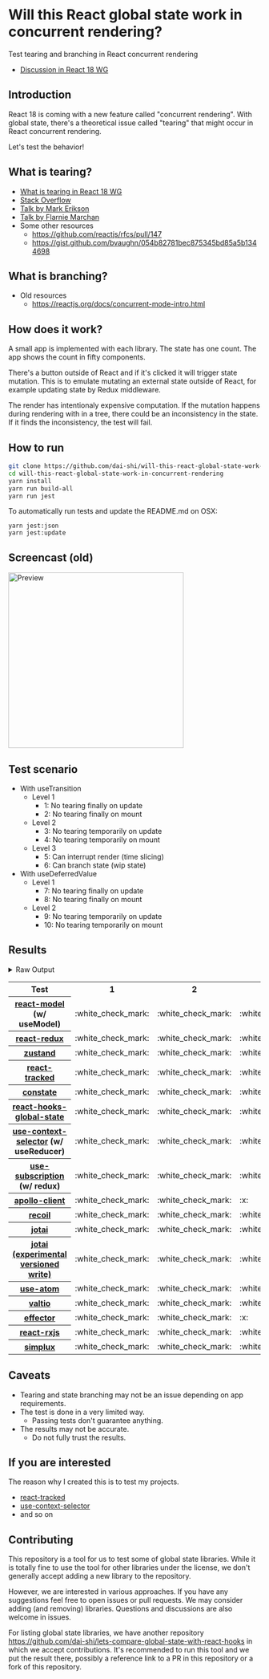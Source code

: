# Will this React global state work in concurrent rendering?

Test tearing and branching in React concurrent rendering

- [Discussion in React 18 WG](https://github.com/reactwg/react-18/discussions/116)

## Introduction

React 18 is coming with a new feature called "concurrent rendering".
With global state, there's a theoretical issue called "tearing"
that might occur in React concurrent rendering.

Let's test the behavior!

## What is tearing?

- [What is tearing in React 18 WG](https://github.com/reactwg/react-18/discussions/69)
- [Stack Overflow](https://stackoverflow.com/questions/54891675/what-is-tearing-in-the-context-of-the-react-redux)
- [Talk by Mark Erikson](https://www.youtube.com/watch?v=yOZ4Ml9LlWE&t=933s)
- [Talk by Flarnie Marchan](https://www.youtube.com/watch?v=V1Ly-8Z1wQA&t=1079s)
- Some other resources
  - https://github.com/reactjs/rfcs/pull/147
  - https://gist.github.com/bvaughn/054b82781bec875345bd85a5b1344698

## What is branching?

- Old resources
  - https://reactjs.org/docs/concurrent-mode-intro.html

## How does it work?

A small app is implemented with each library.
The state has one count.
The app shows the count in fifty components.

There's a button outside of React and
if it's clicked it will trigger state mutation.
This is to emulate mutating an external state outside of React,
for example updating state by Redux middleware.

The render has intentionaly expensive computation.
If the mutation happens during rendering with in a tree,
there could be an inconsistency in the state.
If it finds the inconsistency, the test will fail.

## How to run

```bash
git clone https://github.com/dai-shi/will-this-react-global-state-work-in-concurrent-rendering.git
cd will-this-react-global-state-work-in-concurrent-rendering
yarn install
yarn run build-all
yarn run jest
```

To automatically run tests and update the README.md on OSX:
```
yarn jest:json
yarn jest:update
```

## Screencast (old)

<img src="https://user-images.githubusercontent.com/490574/61502196-ce109200-aa0d-11e9-9efc-6203545d367c.gif" alt="Preview" width="350" />

## Test scenario

- With useTransition
  - Level 1
    - 1: No tearing finally on update
    - 2: No tearing finally on mount
  - Level 2
    - 3: No tearing temporarily on update
    - 4: No tearing temporarily on mount
  - Level 3
    - 5: Can interrupt render (time slicing)
    - 6: Can branch state (wip state)
- With useDeferredValue
  - Level 1
    - 7: No tearing finally on update
    - 8: No tearing finally on mount
  - Level 2
    - 9: No tearing temporarily on update
    - 10: No tearing temporarily on mount

## Results

<details>
<summary>Raw Output</summary>

```
   With useTransition
     Level 1
       ✓ No tearing finally on update (4727 ms)
       ✓ No tearing finally on mount (9489 ms)
     Level 2
       ✓ No tearing temporarily on update (8693 ms)
       ✓ No tearing temporarily on mount (9451 ms)
     Level 3
       ✓ Can interrupt render (time slicing) (3736 ms)
       ✓ Can branch state (wip state) (5339 ms)
   With useDeferredValue
     Level 1
       ✓ No tearing finally on update (9746 ms)
       ✓ No tearing finally on mount (5786 ms)
     Level 2
       ✓ No tearing temporarily on update (14526 ms)
       ✓ No tearing temporarily on mount (5542 ms)
 react-redux
   With useTransition
     Level 1
       ✓ No tearing finally on update (7888 ms)
       ✓ No tearing finally on mount (4553 ms)
     Level 2
       ✓ No tearing temporarily on update (12826 ms)
       ✓ No tearing temporarily on mount (4495 ms)
     Level 3
       ✕ Can interrupt render (time slicing) (7801 ms)
       ✕ Can branch state (wip state) (6550 ms)
   With useDeferredValue
     Level 1
       ✓ No tearing finally on update (9616 ms)
       ✓ No tearing finally on mount (4546 ms)
     Level 2
       ✓ No tearing temporarily on update (14548 ms)
       ✓ No tearing temporarily on mount (4504 ms)
 zustand
   With useTransition
     Level 1
       ✓ No tearing finally on update (8012 ms)
       ✓ No tearing finally on mount (4554 ms)
     Level 2
       ✓ No tearing temporarily on update (12795 ms)
       ✓ No tearing temporarily on mount (4496 ms)
     Level 3
       ✕ Can interrupt render (time slicing) (7790 ms)
       ✕ Can branch state (wip state) (6533 ms)
   With useDeferredValue
     Level 1
       ✓ No tearing finally on update (9584 ms)
       ✓ No tearing finally on mount (4525 ms)
     Level 2
       ✓ No tearing temporarily on update (14588 ms)
       ✓ No tearing temporarily on mount (4488 ms)
 react-tracked
   With useTransition
     Level 1
       ✓ No tearing finally on update (5515 ms)
       ✓ No tearing finally on mount (15369 ms)
     Level 2
       ✓ No tearing temporarily on update (8570 ms)
       ✓ No tearing temporarily on mount (15300 ms)
     Level 3
       ✓ Can interrupt render (time slicing) (3590 ms)
       ✓ Can branch state (wip state) (8201 ms)
   With useDeferredValue
     Level 1
       ✓ No tearing finally on update (15329 ms)
       ✓ No tearing finally on mount (6439 ms)
     Level 2
       ✓ No tearing temporarily on update (19386 ms)
       ✓ No tearing temporarily on mount (6332 ms)
 constate
   With useTransition
     Level 1
       ✓ No tearing finally on update (4514 ms)
       ✓ No tearing finally on mount (8543 ms)
     Level 2
       ✓ No tearing temporarily on update (8642 ms)
       ✓ No tearing temporarily on mount (6536 ms)
     Level 3
       ✓ Can interrupt render (time slicing) (3579 ms)
       ✓ Can branch state (wip state) (5206 ms)
   With useDeferredValue
     Level 1
       ✓ No tearing finally on update (9578 ms)
       ✓ No tearing finally on mount (5609 ms)
     Level 2
       ✓ No tearing temporarily on update (14544 ms)
       ✓ No tearing temporarily on mount (5497 ms)
 react-hooks-global-state
   With useTransition
     Level 1
       ✓ No tearing finally on update (5528 ms)
       ✓ No tearing finally on mount (9364 ms)
     Level 2
       ✓ No tearing temporarily on update (8582 ms)
       ✕ No tearing temporarily on mount (9285 ms)
     Level 3
       ✓ Can interrupt render (time slicing) (3591 ms)
       ✕ Can branch state (wip state) (10081 ms)
   With useDeferredValue
     Level 1
       ✓ No tearing finally on update (11236 ms)
       ✓ No tearing finally on mount (5571 ms)
     Level 2
       ✓ No tearing temporarily on update (15313 ms)
       ✕ No tearing temporarily on mount (5464 ms)
 use-context-selector
   With useTransition
     Level 1
       ✓ No tearing finally on update (5534 ms)
       ✓ No tearing finally on mount (11372 ms)
     Level 2
       ✓ No tearing temporarily on update (8566 ms)
       ✓ No tearing temporarily on mount (13301 ms)
     Level 3
       ✓ Can interrupt render (time slicing) (3579 ms)
       ✓ Can branch state (wip state) (8163 ms)
   With useDeferredValue
     Level 1
       ✓ No tearing finally on update (15337 ms)
       ✓ No tearing finally on mount (6409 ms)
     Level 2
       ✓ No tearing temporarily on update (19557 ms)
       ✓ No tearing temporarily on mount (6339 ms)
 use-subscription
   With useTransition
     Level 1
       ✓ No tearing finally on update (5564 ms)
       ✓ No tearing finally on mount (8623 ms)
     Level 2
       ✓ No tearing temporarily on update (8663 ms)
       ✕ No tearing temporarily on mount (8395 ms)
     Level 3
       ✓ Can interrupt render (time slicing) (3698 ms)
       ✕ Can branch state (wip state) (10216 ms)
   With useDeferredValue
     Level 1
       ✓ No tearing finally on update (11333 ms)
       ✓ No tearing finally on mount (5718 ms)
     Level 2
       ✓ No tearing temporarily on update (15421 ms)
       ✕ No tearing temporarily on mount (5616 ms)
 apollo-client
   With useTransition
     Level 1
       ✓ No tearing finally on update (7650 ms)
       ✓ No tearing finally on mount (4734 ms)
     Level 2
       ✕ No tearing temporarily on update (11896 ms)
       ✓ No tearing temporarily on mount (4646 ms)
     Level 3
       ✕ Can interrupt render (time slicing) (7266 ms)
       ✕ Can branch state (wip state) (5852 ms)
   With useDeferredValue
     Level 1
       ✓ No tearing finally on update (9216 ms)
       ✓ No tearing finally on mount (4614 ms)
     Level 2
       ✕ No tearing temporarily on update (11928 ms)
       ✓ No tearing temporarily on mount (4606 ms)
 recoil
   With useTransition
     Level 1
       ✓ No tearing finally on update (7952 ms)
       ✓ No tearing finally on mount (8516 ms)
     Level 2
       ✓ No tearing temporarily on update (12998 ms)
       ✓ No tearing temporarily on mount (9452 ms)
     Level 3
       ✕ Can interrupt render (time slicing) (7932 ms)
       ✕ Can branch state (wip state) (7559 ms)
   With useDeferredValue
     Level 1
       ✓ No tearing finally on update (9407 ms)
       ✓ No tearing finally on mount (5619 ms)
     Level 2
       ✓ No tearing temporarily on update (13475 ms)
       ✓ No tearing temporarily on mount (5531 ms)
 jotai
   With useTransition
     Level 1
       ✓ No tearing finally on update (6658 ms)
       ✓ No tearing finally on mount (11485 ms)
     Level 2
       ✓ No tearing temporarily on update (9679 ms)
       ✕ No tearing temporarily on mount (11433 ms)
     Level 3
       ✓ Can interrupt render (time slicing) (4698 ms)
       ✕ Can branch state (wip state) (11274 ms)
   With useDeferredValue
     Level 1
       ✓ No tearing finally on update (16507 ms)
       ✓ No tearing finally on mount (10537 ms)
     Level 2
       ✓ No tearing temporarily on update (20821 ms)
       ✕ No tearing temporarily on mount (13417 ms)
 jotai-versioned-write
   With useTransition
     Level 1
       ✓ No tearing finally on update (5648 ms)
       ✓ No tearing finally on mount (8411 ms)
     Level 2
       ✓ No tearing temporarily on update (9572 ms)
       ✓ No tearing temporarily on mount (9337 ms)
     Level 3
       ✓ Can interrupt render (time slicing) (4590 ms)
       ✓ Can branch state (wip state) (6172 ms)
   With useDeferredValue
     Level 1
       ✓ No tearing finally on update (11478 ms)
       ✓ No tearing finally on mount (5611 ms)
     Level 2
       ✓ No tearing temporarily on update (15492 ms)
       ✓ No tearing temporarily on mount (5502 ms)
 use-atom
   With useTransition
     Level 1
       ✓ No tearing finally on update (7590 ms)
       ✓ No tearing finally on mount (14410 ms)
     Level 2
       ✓ No tearing temporarily on update (9594 ms)
       ✓ No tearing temporarily on mount (14331 ms)
     Level 3
       ✓ Can interrupt render (time slicing) (4603 ms)
       ✕ Can branch state (wip state) (18128 ms)
   With useDeferredValue
     Level 1
       ✓ No tearing finally on update (16557 ms)
       ✓ No tearing finally on mount (10433 ms)
     Level 2
       ✓ No tearing temporarily on update (20585 ms)
       ✓ No tearing temporarily on mount (10301 ms)
 valtio
   With useTransition
     Level 1
       ✓ No tearing finally on update (7849 ms)
       ✓ No tearing finally on mount (4568 ms)
     Level 2
       ✓ No tearing temporarily on update (12811 ms)
       ✓ No tearing temporarily on mount (4513 ms)
     Level 3
       ✕ Can interrupt render (time slicing) (7803 ms)
       ✕ Can branch state (wip state) (6703 ms)
   With useDeferredValue
     Level 1
       ✓ No tearing finally on update (9697 ms)
       ✓ No tearing finally on mount (4658 ms)
     Level 2
       ✓ No tearing temporarily on update (14692 ms)
       ✓ No tearing temporarily on mount (4630 ms)
 effector
   With useTransition
     Level 1
       ✓ No tearing finally on update (4621 ms)
       ✓ No tearing finally on mount (9521 ms)
     Level 2
       ✕ No tearing temporarily on update (8732 ms)
       ✕ No tearing temporarily on mount (9463 ms)
     Level 3
       ✓ Can interrupt render (time slicing) (3698 ms)
       ✕ Can branch state (wip state) (2999 ms)
   With useDeferredValue
     Level 1
       ✓ No tearing finally on update (9709 ms)
       ✓ No tearing finally on mount (5704 ms)
     Level 2
       ✓ No tearing temporarily on update (14669 ms)
       ✕ No tearing temporarily on mount (5604 ms)
 react-rxjs
   With useTransition
     Level 1
       ✓ No tearing finally on update (8064 ms)
       ✓ No tearing finally on mount (8357 ms)
     Level 2
       ✓ No tearing temporarily on update (12805 ms)
       ✕ No tearing temporarily on mount (8310 ms)
     Level 3
       ✕ Can interrupt render (time slicing) (7805 ms)
       ✕ Can branch state (wip state) (6555 ms)
   With useDeferredValue
     Level 1
       ✓ No tearing finally on update (9586 ms)
       ✓ No tearing finally on mount (5604 ms)
     Level 2
       ✓ No tearing temporarily on update (14539 ms)
       ✕ No tearing temporarily on mount (5482 ms)
 simplux
   With useTransition
     Level 1
       ✓ No tearing finally on update (4534 ms)
       ✓ No tearing finally on mount (9382 ms)
     Level 2
       ✓ No tearing temporarily on update (8572 ms)
       ✓ No tearing temporarily on mount (9307 ms)
     Level 3
       ✓ Can interrupt render (time slicing) (3592 ms)
       ✕ Can branch state (wip state) (10115 ms)
   With useDeferredValue
     Level 1
       ✓ No tearing finally on update (9563 ms)
       ✓ No tearing finally on mount (5568 ms)
     Level 2
       ✓ No tearing temporarily on update (14570 ms)
       ✓ No tearing temporarily on mount (5500 ms)

```
</details>

<table>
<tr><th>Test</th><th>1</th><th>2</th><th>3</th><th>4</th><th>5</th><th>6</th><th>7</th><th>8</th><th>9</th><th>10</th></tr>
	<tr>
		<th><a href="https://github.com/byte-fe/react-model">react-model</a> (w/ useModel)</th>
		<td>:white_check_mark:</td>
		<td>:white_check_mark:</td>
		<td>:white_check_mark:</td>
		<td>:white_check_mark:</td>
		<td>:white_check_mark:</td>
		<td>:white_check_mark:</td>
		<td>:white_check_mark:</td>
		<td>:white_check_mark:</td>
		<td>:white_check_mark:</td>
		<td>:white_check_mark:</td>
	</tr>
	<tr>
		<th><a href="https://react-redux.js.org">react-redux</a></th>
		<td>:white_check_mark:</td>
		<td>:white_check_mark:</td>
		<td>:white_check_mark:</td>
		<td>:white_check_mark:</td>
		<td>:x:</td>
		<td>:x:</td>
		<td>:white_check_mark:</td>
		<td>:white_check_mark:</td>
		<td>:white_check_mark:</td>
		<td>:white_check_mark:</td>
	</tr>
	<tr>
		<th><a href="https://github.com/pmndrs/zustand">zustand</a></th>
		<td>:white_check_mark:</td>
		<td>:white_check_mark:</td>
		<td>:white_check_mark:</td>
		<td>:white_check_mark:</td>
		<td>:x:</td>
		<td>:x:</td>
		<td>:white_check_mark:</td>
		<td>:white_check_mark:</td>
		<td>:white_check_mark:</td>
		<td>:white_check_mark:</td>
	</tr>
	<tr>
		<th><a href="https://react-tracked.js.org">react-tracked</a></th>
		<td>:white_check_mark:</td>
		<td>:white_check_mark:</td>
		<td>:white_check_mark:</td>
		<td>:white_check_mark:</td>
		<td>:white_check_mark:</td>
		<td>:white_check_mark:</td>
		<td>:white_check_mark:</td>
		<td>:white_check_mark:</td>
		<td>:white_check_mark:</td>
		<td>:white_check_mark:</td>
	</tr>
	<tr>
		<th><a href="https://github.com/diegohaz/constate">constate</a></th>
		<td>:white_check_mark:</td>
		<td>:white_check_mark:</td>
		<td>:white_check_mark:</td>
		<td>:white_check_mark:</td>
		<td>:white_check_mark:</td>
		<td>:white_check_mark:</td>
		<td>:white_check_mark:</td>
		<td>:white_check_mark:</td>
		<td>:white_check_mark:</td>
		<td>:white_check_mark:</td>
	</tr>
	<tr>
		<th><a href="https://github.com/dai-shi/react-hooks-global-state">react-hooks-global-state</a></th>
		<td>:white_check_mark:</td>
		<td>:white_check_mark:</td>
		<td>:white_check_mark:</td>
		<td>:x:</td>
		<td>:white_check_mark:</td>
		<td>:x:</td>
		<td>:white_check_mark:</td>
		<td>:white_check_mark:</td>
		<td>:white_check_mark:</td>
		<td>:x:</td>
	</tr>
	<tr>
		<th><a href="https://github.com/dai-shi/use-context-selector">use-context-selector</a> (w/ useReducer)</th>
		<td>:white_check_mark:</td>
		<td>:white_check_mark:</td>
		<td>:white_check_mark:</td>
		<td>:white_check_mark:</td>
		<td>:white_check_mark:</td>
		<td>:white_check_mark:</td>
		<td>:white_check_mark:</td>
		<td>:white_check_mark:</td>
		<td>:white_check_mark:</td>
		<td>:white_check_mark:</td>
	</tr>
	<tr>
		<th><a href="https://github.com/facebook/react/tree/master/packages/use-subscription">use-subscription</a> (w/ redux)</th>
		<td>:white_check_mark:</td>
		<td>:white_check_mark:</td>
		<td>:white_check_mark:</td>
		<td>:x:</td>
		<td>:white_check_mark:</td>
		<td>:x:</td>
		<td>:white_check_mark:</td>
		<td>:white_check_mark:</td>
		<td>:white_check_mark:</td>
		<td>:x:</td>
	</tr>
	<tr>
		<th><a href="https://github.com/apollographql/apollo-client">apollo-client</a></th>
		<td>:white_check_mark:</td>
		<td>:white_check_mark:</td>
		<td>:x:</td>
		<td>:white_check_mark:</td>
		<td>:x:</td>
		<td>:x:</td>
		<td>:white_check_mark:</td>
		<td>:white_check_mark:</td>
		<td>:x:</td>
		<td>:white_check_mark:</td>
	</tr>
	<tr>
		<th><a href="https://recoiljs.org">recoil</a></th>
		<td>:white_check_mark:</td>
		<td>:white_check_mark:</td>
		<td>:white_check_mark:</td>
		<td>:white_check_mark:</td>
		<td>:x:</td>
		<td>:x:</td>
		<td>:white_check_mark:</td>
		<td>:white_check_mark:</td>
		<td>:white_check_mark:</td>
		<td>:white_check_mark:</td>
	</tr>
	<tr>
		<th><a href="https://github.com/pmndrs/jotai">jotai</a></th>
		<td>:white_check_mark:</td>
		<td>:white_check_mark:</td>
		<td>:white_check_mark:</td>
		<td>:x:</td>
		<td>:white_check_mark:</td>
		<td>:x:</td>
		<td>:white_check_mark:</td>
		<td>:white_check_mark:</td>
		<td>:white_check_mark:</td>
		<td>:x:</td>
	</tr>
	<tr>
		<th><a href="https://github.com/pmndrs/jotai">jotai (experimental versioned write)</a></th>
		<td>:white_check_mark:</td>
		<td>:white_check_mark:</td>
		<td>:white_check_mark:</td>
		<td>:white_check_mark:</td>
		<td>:white_check_mark:</td>
		<td>:white_check_mark:</td>
		<td>:white_check_mark:</td>
		<td>:white_check_mark:</td>
		<td>:white_check_mark:</td>
		<td>:white_check_mark:</td>
	</tr>
	<tr>
		<th><a href="https://github.com/dai-shi/use-atom">use-atom</a></th>
		<td>:white_check_mark:</td>
		<td>:white_check_mark:</td>
		<td>:white_check_mark:</td>
		<td>:white_check_mark:</td>
		<td>:white_check_mark:</td>
		<td>:x:</td>
		<td>:white_check_mark:</td>
		<td>:white_check_mark:</td>
		<td>:white_check_mark:</td>
		<td>:white_check_mark:</td>
	</tr>
	<tr>
		<th><a href="https://github.com/pmndrs/valtio">valtio</a></th>
		<td>:white_check_mark:</td>
		<td>:white_check_mark:</td>
		<td>:white_check_mark:</td>
		<td>:white_check_mark:</td>
		<td>:x:</td>
		<td>:x:</td>
		<td>:white_check_mark:</td>
		<td>:white_check_mark:</td>
		<td>:white_check_mark:</td>
		<td>:white_check_mark:</td>
	</tr>
	<tr>
		<th><a href="https://github.com/zerobias/effector">effector</a></th>
		<td>:white_check_mark:</td>
		<td>:white_check_mark:</td>
		<td>:x:</td>
		<td>:x:</td>
		<td>:white_check_mark:</td>
		<td>:x:</td>
		<td>:white_check_mark:</td>
		<td>:white_check_mark:</td>
		<td>:white_check_mark:</td>
		<td>:x:</td>
	</tr>
	<tr>
		<th><a href="https://react-rxjs.org">react-rxjs</a></th>
		<td>:white_check_mark:</td>
		<td>:white_check_mark:</td>
		<td>:white_check_mark:</td>
		<td>:x:</td>
		<td>:x:</td>
		<td>:x:</td>
		<td>:white_check_mark:</td>
		<td>:white_check_mark:</td>
		<td>:white_check_mark:</td>
		<td>:x:</td>
	</tr>
	<tr>
		<th><a href="https://github.com/MrWolfZ/simplux">simplux</a></th>
		<td>:white_check_mark:</td>
		<td>:white_check_mark:</td>
		<td>:white_check_mark:</td>
		<td>:white_check_mark:</td>
		<td>:white_check_mark:</td>
		<td>:x:</td>
		<td>:white_check_mark:</td>
		<td>:white_check_mark:</td>
		<td>:white_check_mark:</td>
		<td>:white_check_mark:</td>
	</tr>

</table>

## Caveats

- Tearing and state branching may not be an issue depending on app requirements.
- The test is done in a very limited way.
  - Passing tests don't guarantee anything.
- The results may not be accurate.
  - Do not fully trust the results.

## If you are interested

The reason why I created this is to test my projects.

- [react-tracked](https://github.com/dai-shi/react-tracked)
- [use-context-selector](https://github.com/dai-shi/use-context-selector)
- and so on

## Contributing

This repository is a tool for us to test some of global state libraries.
While it is totally fine to use the tool for other libraries under the license,
we don't generally accept adding a new library to the repository.

However, we are interested in various approaches.
If you have any suggestions feel free to open issues or pull requests.
We may consider adding (and removing) libraries.
Questions and discussions are also welcome in issues.

For listing global state libraries, we have another repository
https://github.com/dai-shi/lets-compare-global-state-with-react-hooks
in which we accept contributions. It's recommended to run this tool
and we put the result there, possibly a reference link to a PR
in this repository or a fork of this repository.
